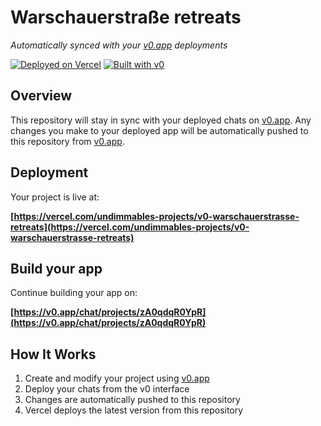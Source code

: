 # Warschauerstraße retreats

*Automatically synced with your [v0.app](https://v0.app) deployments*

[![Deployed on Vercel](https://img.shields.io/badge/Deployed%20on-Vercel-black?style=for-the-badge&logo=vercel)](https://vercel.com/undimmables-projects/v0-warschauerstrasse-retreats)
[![Built with v0](https://img.shields.io/badge/Built%20with-v0.app-black?style=for-the-badge)](https://v0.app/chat/projects/zA0qdqR0YpR)

## Overview

This repository will stay in sync with your deployed chats on [v0.app](https://v0.app).
Any changes you make to your deployed app will be automatically pushed to this repository from [v0.app](https://v0.app).

## Deployment

Your project is live at:

**[https://vercel.com/undimmables-projects/v0-warschauerstrasse-retreats](https://vercel.com/undimmables-projects/v0-warschauerstrasse-retreats)**

## Build your app

Continue building your app on:

**[https://v0.app/chat/projects/zA0qdqR0YpR](https://v0.app/chat/projects/zA0qdqR0YpR)**

## How It Works

1. Create and modify your project using [v0.app](https://v0.app)
2. Deploy your chats from the v0 interface
3. Changes are automatically pushed to this repository
4. Vercel deploys the latest version from this repository
